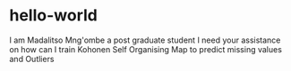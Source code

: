 # hello-world
I am Madalitso Mng'ombe a post graduate student
I need your assistance on how can I train Kohonen Self Organising Map to predict missing values and Outliers
